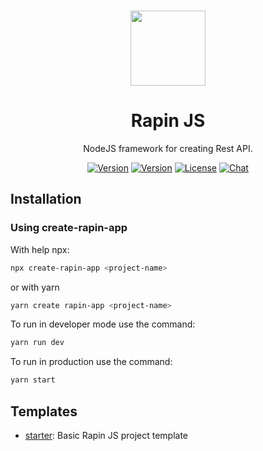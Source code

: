 <p align="center">
  <br>
  <a href="https://rapinjs.netlify.com">
    <img src="https://rapinjs.netlify.com/logo.svg" width="120"/>
  </a>
</p>
<h1 align="center">Rapin JS</h1>
<p align="center">
NodeJS framework for creating Rest API.</p>


<p align="center">
  <a href="https://github.com/rapinjs/rapin"><img src="https://img.shields.io/badge/price-FREE-0098f7.svg" alt="Version"></a>
  <a href="https://www.npmjs.com/package/rapin"><img src="https://img.shields.io/npm/v/rapin.svg" alt="Version"></a>
  <a href="https://www.npmjs.com/package/rapin"><img src="https://img.shields.io/npm/l/rapin.svg" alt="License"></a>
  <a href="https://discord.gg/YqyzguB"><img src="https://img.shields.io/badge/chat-on%20discord-7289da.svg" alt="Chat"></a>
</p>

## Installation

### Using create-rapin-app

With help npx:

```bash
npx create-rapin-app <project-name>
```

or with yarn

```bash
yarn create rapin-app <project-name>
```

To run in developer mode use the command:
```bash
yarn run dev
```

To run in production use the command:
```bash
yarn start
```

## Templates

- [starter](https://github.com/rapinjs/rapin-starter-template): Basic Rapin JS project template
